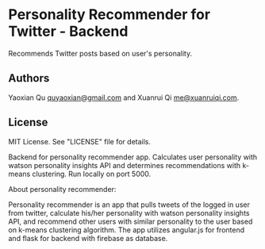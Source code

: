 # Personality Recommender for Twitter - Backend
Recommends Twitter posts based on user's personality.

## Authors
Yaoxian Qu <quyaoxian@gmail.com> and Xuanrui Qi <me@xuanruiqi.com>.

## License
MIT License. See "LICENSE" file for details.

Backend for personality recommender app. Calculates user personality with watson personality insights API and determines recommendations with k-means clustering. Run locally on port 5000.

About personality recommender:

Personality recommender is an app that pulls tweets of the logged in user from twitter, calculate his/her personality with watson personality insights API, and recommend other users with similar personality to the user based on k-means clustering algorithm.
The app utilizes angular.js for frontend and flask for backend with firebase as database.


